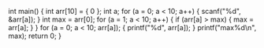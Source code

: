 int main()
{
	int arr[10] = { 0 };
	int a;
	for (a = 0; a < 10; a++)
	{
		scanf("%d", &arr[a]);
	}
	int max = arr[0];
	for (a = 1; a < 10; a++)
	{
		if (arr[a] > max)
		{
			max = arr[a];
		}
	}
	for (a = 0; a < 10; arr[a]);
	{
		printf("%d", arr[a]);
	}
	printf("max%d\n", max);
	return 0;
}
